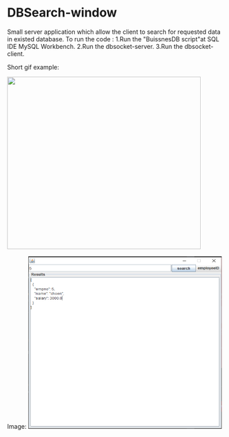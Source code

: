 # DBSearch-window
Small server application which allow the client to search for requested data in existed database.
To run the code :
1.Run the "BuissnesDB script"at SQL IDE MySQL Workbench.
2.Run the dbsocket-server.
3.Run the dbsocket-client.

Short gif example:
<p float="left">
 <img src="https://user-images.githubusercontent.com/31563236/91347504-23ab9680-e7eb-11ea-91bd-54097d3684c1.gif" height="400" width="450">
 </p>
 Image:
 <img src="https://raw.githubusercontent.com/Shimshon21/DBSearch-window/master/database%20example.PNG" height="400" width="450">



